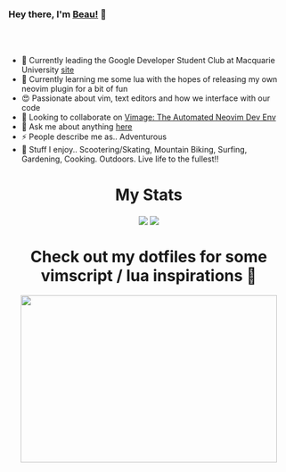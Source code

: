 ### Hey there, I'm [Beau!](https://beauwilliams.dev) 👋

<br />
<br />

- 🙈 Currently leading the Google Developer Student Club at Macquarie University [site](https://dscmq.dev)
- 🌱 Currently learning me some lua with the hopes of releasing my own neovim plugin for a bit of fun
- 😍 Passionate about vim, text editors and how we interface with our code
- 👯 Looking to collaborate on [Vimage: The Automated Neovim Dev Env](https://github.com/beauwilliams/vimage)
- 💬 Ask me about anything [here](https://github.com/beauwilliams/beauwilliams/issues)
- ⚡ People describe me as.. Adventurous
- 🛴 Stuff I enjoy.. Scootering/Skating, Mountain Biking, Surfing, Gardening, Cooking. Outdoors. Live life to the fullest!!

<h1 align="center">
  My Stats
</h1>

<p align="center" href="https://github.com/beauwilliams/beauwilliams">
  <img align="center" src="https://github-readme-stats.vercel.app/api?username=beauwilliams&show_icons=true&theme=gruvbox" />
  <img align="center" src="https://github-readme-stats.vercel.app/api/top-langs/?username=beauwilliams&langs_count=8&layout=compact&theme=gruvbox" />
</p>

<h1></h1>

<h1 align="center">
  Check out my dotfiles for some vimscript / lua inspirations 🤠
</h1>
<p align="center">
  <img width="460" height="300" src="https://github-readme-stats.vercel.app/api/pin/?username=beauwilliams&repo=dotfiles&show_owner=true">
</p>

<!--![Top Languages Card](https://github-readme-stats.vercel.app/api/top-langs/?username=beauwilliams&theme=gruvbox)

<!--
**beauwilliams/beauwilliams** is a ✨ _special_ ✨ repository because its `README.md` (this file) appears on your GitHub profile.

Here are some ideas to get you started:

- 🔭 I’m currently working on ...
- 🌱 I’m currently learning ...
- 👯 I’m looking to collaborate on ...
- 🤔 I’m looking for help with ...
- 💬 Ask me about ...
- 📫 How to reach me: ...
- 😄 Pronouns: ...
- ⚡ Fun fact: ...
-->
